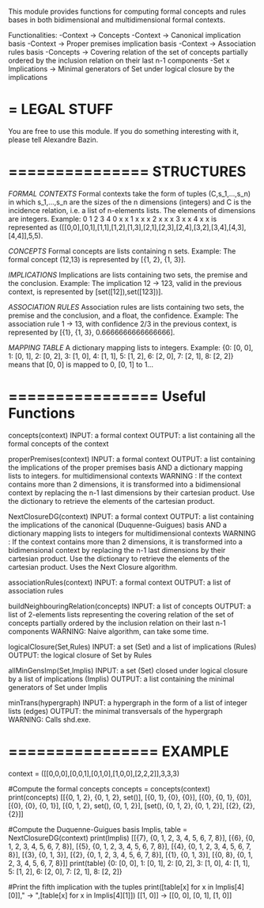 This module provides functions for computing formal concepts and rules bases in both bidimensional and multidimensional formal contexts.

Functionalities:
-Context -> Concepts
-Context -> Canonical implication basis
-Context -> Proper premises implication basis
-Context -> Association rules basis
-Concepts -> Covering relation of the set of concepts partially ordered by the inclusion relation on their last n-1 components
-Set x Implications -> Minimal generators of Set under logical closure by the implications

=
LEGAL STUFF
====

You are free to use this module.
If you do something interesting with it, please tell Alexandre Bazin.

===============
STRUCTURES
===============

*FORMAL CONTEXTS*
Formal contexts take the form of tuples (C,s_1,...,s_n) in which s_1,...,s_n are the sizes of the n dimensions (integers) and C is the incidence relation, i.e. a list of n-elements lists. The elements of dimensions are integers.
Example:
	0	1	2	3	4
0	x	x
1		x	x	x
2		x		x	x
3			x		x
4				x	x
is represented as ([[0,0],[0,1],[1,1],[1,2],[1,3],[2,1],[2,3],[2,4],[3,2],[3,4],[4,3],[4,4]],5,5).


*CONCEPTS*
Formal concepts are lists containing n sets.
Example:
The formal concept (12,13) is represented by [{1, 2}, {1, 3}].


*IMPLICATIONS*
Implications are lists containing two sets, the premise and the conclusion.
Example:
The implication 12 -> 123, valid in the previous context, is represented by [set([12]),set([123])].


*ASSOCIATION RULES*
Association rules are lists containing two sets, the premise and the conclusion, and a float, the confidence.
Example:
The association rule 1 -> 13, with confidence 2/3 in the previous context, is represented by [{1}, {1, 3}, 0.6666666666666666].


*MAPPING TABLE*
A dictionary mapping lists to integers.
Example:
{0: [0, 0],
 1: [0, 1],
 2: [0, 2],
 3: [1, 0],
 4: [1, 1],
 5: [1, 2],
 6: [2, 0],
 7: [2, 1],
 8: [2, 2]} means that [0, 0] is mapped to 0, [0, 1] to 1...

================
Useful Functions
================

concepts(context)
INPUT: a formal context
OUTPUT: a list containing all the formal concepts of the context


properPremises(context)
INPUT: a formal context
OUTPUT: a list containing the implications of the proper premises basis AND a dictionary mapping lists to integers. for multidimensional contexts
WARNING : If the context contains more than 2 dimensions, it is transformed into a bidimensional context by replacing the n-1 last dimensions by their cartesian product. Use the dictionary to retrieve the elements of the cartesian product.


NextClosureDG(context)
INPUT: a formal context
OUTPUT: a list containing the implications of the canonical (Duquenne-Guigues) basis AND a dictionary mapping lists to integers for multidimensional contexts
WARNING : If the context contains more than 2 dimensions, it is transformed into a bidimensional context by replacing the n-1 last dimensions by their cartesian product. Use the dictionary to retrieve the elements of the cartesian product. Uses the Next Closure algorithm.


associationRules(context)
INPUT: a formal context
OUTPUT: a list of association rules


buildNeighbouringRelation(concepts)
INPUT: a list of concepts
OUTPUT: a list of 2-elements lists representing the covering relation of the set of concepts partially ordered by the inclusion relation on their last n-1 components
WARNING: Naive algorithm, can take some time.


logicalClosure(Set,Rules)
INPUT: a set (Set) and a list of implications (Rules)
OUTPUT: the logical closure of Set by Rules


allMinGensImp(Set,Implis)
INPUT: a set (Set) closed under logical closure by a list of implications (Implis)
OUTPUT: a list containing the minimal generators of Set under Implis


minTrans(hypergraph)
INPUT: a hypergraph in the form of a list of integer lists (edges)
OUTPUT: the minimal transversals of the hypergraph
WARNING: Calls shd.exe.


================
EXAMPLE
================

context = ([[0,0,0],[0,0,1],[0,1,0],[1,0,0],[2,2,2]],3,3,3)

#Compute the formal concepts
concepts  =  concepts(context)
print(concepts)
[[{0, 1, 2}, {0, 1, 2}, set()],
 [{0, 1}, {0}, {0}],
 [{0}, {0, 1}, {0}],
 [{0}, {0}, {0, 1}],
 [{0, 1, 2}, set(), {0, 1, 2}],
 [set(), {0, 1, 2}, {0, 1, 2}],
 [{2}, {2}, {2}]]

#Compute the Duquenne-Guigues basis
Implis, table = NextClosureDG(context)
print(Implis)
[[{7}, {0, 1, 2, 3, 4, 5, 6, 7, 8}],
 [{6}, {0, 1, 2, 3, 4, 5, 6, 7, 8}],
 [{5}, {0, 1, 2, 3, 4, 5, 6, 7, 8}],
 [{4}, {0, 1, 2, 3, 4, 5, 6, 7, 8}],
 [{3}, {0, 1, 3}],
 [{2}, {0, 1, 2, 3, 4, 5, 6, 7, 8}],
 [{1}, {0, 1, 3}],
 [{0, 8}, {0, 1, 2, 3, 4, 5, 6, 7, 8}]]
print(table)
{0: [0, 0],
 1: [0, 1],
 2: [0, 2],
 3: [1, 0],
 4: [1, 1],
 5: [1, 2],
 6: [2, 0],
 7: [2, 1],
 8: [2, 2]}

#Print the fifth implication with the tuples
print([table[x] for x in Implis[4][0]]," -> ",[table[x] for x in Implis[4][1]])
[[1, 0]]  ->  [[0, 0], [0, 1], [1, 0]]

